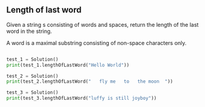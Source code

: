 ## Length of last word

Given a string s consisting of words and spaces, return the length of the last word in the string.

A word is a maximal substring consisting of non-space characters only.

```python

test_1 = Solution()
print(test_1.lengthOfLastWord("Hello World"))

test_2 = Solution()
print(test_2.lengthOfLastWord("   fly me   to   the moon  "))

test_3 = Solution()
print(test_3.lengthOfLastWord("luffy is still joyboy"))
```